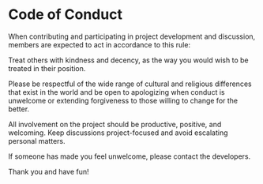 # Code of Conduct

When contributing and participating in project development and discussion,
members are expected to act in accordance to this rule:

Treat others with kindness and decency, as the way you would wish to be treated in their position.

Please be respectful of the wide range of cultural and religious differences
that exist in the world and be open to apologizing when conduct is unwelcome
or extending forgiveness to those willing to change for the better.

All involvement on the project should be productive, positive, and welcoming.
Keep discussions project-focused and avoid escalating personal matters.

If someone has made you feel unwelcome, please contact the developers.

Thank you and have fun!

